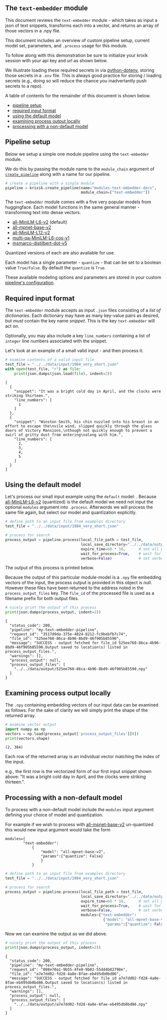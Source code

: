 ## The `text-embedder` module

This document reviews the `text-embedder` module - which takes as input a json of text snippets, transforms each into a vector, and returns an array of those vectors in a .npy flie.

This document includes an overview of custom pipeline setup, current model set, parameters, and `.process` usage for this module.

To follow along with this demonstration be sure to initialize your krixik session with your api key and url as shown below. 

We illustrate loading these required secrets in via [python-dotenv](https://pypi.org/project/python-dotenv/), storing those secrets in a `.env` file.  This is always good practice for storing / loading secrets (e.g., doing so will reduce the chance you inadvertantly push secrets to a repo).

A table of contents for the remainder of this document is shown below.

- [pipeline setup](#pipeline-setup)
- [required input format](#required-input-format)
- [using the default model](#using-the-default-model)
- [examining process output locally](#examining-process-output-locally)
- [processing with a non-default model](#processing-with-a-non-default-model)

## Pipeline setup

Below we setup a simple one module pipeline using the `text-embedder` module.

We do this by passing the module name to the `module_chain` argument of [`create_pipeline`](system/create_save_load.md) along with a name for our pipeline.


```python
# create a pipeline with a single module
pipeline = krixik.create_pipeline(name="modules-text-embedder-docs",
                                  module_chain=["text-embedder"])
```

The `text-embedder` module comes with a five very popular models from huggingface.  Each model functions in the same general manner - transforming text into dense vectors.

- [all-MiniLM-L6-v2](https://huggingface.co/sentence-transformers/all-MiniLM-L6-v2) (default)
- [all-mpnet-base-v2](https://huggingface.co/sentence-transformers/all-mpnet-base-v2)
- [all-MiniLM-L12-v2](https://huggingface.co/sentence-transformers/all-MiniLM-L12-v2)
- [multi-qa-MiniLM-L6-cos-v1](https://huggingface.co/sentence-transformers/multi-qa-MiniLM-L6-cos-v1) 
- [msmarco-distilbert-dot-v5](https://huggingface.co/sentence-transformers/msmarco-distilbert-dot-v5)

Quantized versions of each are also available for use.

Each model has a single parameter - `quantize` - that can be set to a boolean value `True/False`.  By default the `quantize` is `True`.

These available modeling options and parameters are stored in your custom [pipeline's configuration](system/create_save_load.md).

## Required input format

The `text-embedder` module accepts as input `.json` files consisting of a *list of dictionaries*.  Each dictionary may have as many key-value pairs as desired, but *must* contain the key name *snippet*.  This is the key `text-embedder` will act on.

Optionally, you may also include a key `line_numbers` containing a list of `integer` line numbers associated with the snippet.

Let's look at an example of a small valid input - and then process it.


```python
# examine contents of a valid input file
test_file = "../../data/input/1984_very_short.json"
with open(test_file, "r") as file:
    print(json.dumps(json.load(file), indent=2))
```

    [
      {
        "snippet": "It was a bright cold day in April, and the clocks were striking thirteen.",
        "line_numbers": [
          1
        ]
      },
      {
        "snippet": "Winston Smith, his chin nuzzled into his breast in an effort to escape the\nvile wind, slipped quickly through the glass doors of Victory Mansions,\nthough not quickly enough to prevent a swirl of gritty dust from entering\nalong with him.",
        "line_numbers": [
          2,
          3,
          4,
          5
        ]
      }
    ]


## Using the default model

Let's process our small input example using the `default` model: .  Because [all-MiniLM-L6-v2](https://huggingface.co/sentence-transformers/all-MiniLM-L6-v2) (quantized) is the default model we need not input the optional `modules` argument into `.process`.  Afterwords we will process the same file again, but select our model and quantization explicitly.


```python
# define path to an input file from examples directory
test_file = "../../data/input/1984_very_short.json"

# process for search
process_output = pipeline.process(local_file_path = test_file,
                                  local_save_directory="../../data/output", # save output repo data output subdir
                                  expire_time=60 * 10,      # set all process data to expire in 10 minutes
                                  wait_for_process=True,    # wait for process to complete before regaining ide
                                  verbose=False)            # set verbosity to False
```

The output of this process is printed below.  

Because the output of this particular module-model is a `.npy` file embedding vectors of the input, the process output is provided in this object is null.  However these files have been returned to the address noted in the `process_output_files` key.  The `file_id` of the processed file is used as a filename prefix for both output files.


```python
# nicely print the output of this process
print(json.dumps(process_output, indent=2))
```

    {
      "status_code": 200,
      "pipeline": "my-text-embedder-pipeline",
      "request_id": "3517d9da-375e-4824-8212-fc9bebfb7c74",
      "file_id": "525ee760-86ca-4b96-8bd9-46f905b85590",
      "message": "SUCCESS - output fetched for file_id 525ee760-86ca-4b96-8bd9-46f905b85590.Output saved to location(s) listed in process_output_files.",
      "warnings": [],
      "process_output": null,
      "process_output_files": [
        "../../data/output/525ee760-86ca-4b96-8bd9-46f905b85590.npy"
      ]
    }


## Examining process output locally

The `.npy` containing embedding vectors of our input data can be examined as follows.  For the sake of clarity we will simply print the shape of the returned array.


```python
# examine vector output
import numpy as np
vectors = np.load(process_output['process_output_files'][0])
print(vectors.shape)
```

    (2, 384)


 Each row of the returned array is an individual vector matching the index of the input.

 e.g., the first row is the vectorized form of our first input snippet shown above: "It was a bright cold day in April, and the clocks were striking thirteen.".

## Processing with a non-default model

To process with a non-default model include the `modules` input argument defining your choice of model and quantization.

For example if we wish to process with [all-mpnet-base-v2](https://huggingface.co/sentence-transformers/all-mpnet-base-v2) un-quantized this would new input argument would take the form

```
modules={
        "text-embedder":
            {
                "model": "all-mpnet-base-v2",
                "params":{"quantize": False}
                }
            }
```


```python
# define path to an input file from examples directory
test_file = "../../data/input/1984_very_short.json"

# process for search
process_output = pipeline.process(local_file_path = test_file,
                                  local_save_directory="../../data/output", # save output repo data output subdir
                                  expire_time=60 * 10,      # set all process data to expire in 10 minutes
                                  wait_for_process=True,    # wait for process to complete before regaining ide
                                  verbose=False,            # set verbosity to False
                                  modules={"text-embedder":
                                            {"model": "all-mpnet-base-v2",
                                             "params":{"quantize": False}}})
```

Now we can examine the output as we did above.


```python
# nicely print the output of this process
print(json.dumps(process_output, indent=2))
```

    {
      "status_code": 200,
      "pipeline": "my-text-embedder-pipeline",
      "request_id": "008e70a1-9b55-4fe0-9b02-55dd4b02798e",
      "file_id": "a7e7dd02-fd28-4a8e-8fae-eb495db0bd86",
      "message": "SUCCESS - output fetched for file_id a7e7dd02-fd28-4a8e-8fae-eb495db0bd86.Output saved to location(s) listed in process_output_files.",
      "warnings": [],
      "process_output": null,
      "process_output_files": [
        "../../data/output/a7e7dd02-fd28-4a8e-8fae-eb495db0bd86.npy"
      ]
    }

